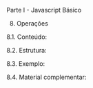 Parte I - Javascript Básico

8. Operações

8.1. Conteúdo: 

8.2. Estrutura: 

8.3. Exemplo:

8.4. Material complementar:
